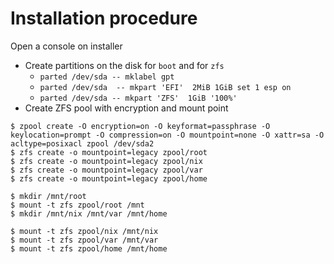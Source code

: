 # Installation procedure

Open a console on installer

* Create partitions on the disk for `boot` and for `zfs`
  * `parted /dev/sda -- mklabel gpt`
  * `parted /dev/sda  -- mkpart 'EFI'  2MiB 1GiB set 1 esp on`
  * `parted /dev/sda -- mkpart 'ZFS'  1GiB '100%'`
* Create ZFS pool with encryption and mount point
```shell
$ zpool create -O encryption=on -O keyformat=passphrase -O keylocation=prompt -O compression=on -O mountpoint=none -O xattr=sa -O acltype=posixacl zpool /dev/sda2
$ zfs create -o mountpoint=legacy zpool/root
$ zfs create -o mountpoint=legacy zpool/nix
$ zfs create -o mountpoint=legacy zpool/var
$ zfs create -o mountpoint=legacy zpool/home

$ mkdir /mnt/root
$ mount -t zfs zpool/root /mnt
$ mkdir /mnt/nix /mnt/var /mnt/home

$ mount -t zfs zpool/nix /mnt/nix
$ mount -t zfs zpool/var /mnt/var
$ mount -t zfs zpool/home /mnt/home

```
